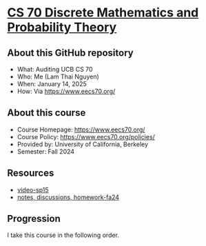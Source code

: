 # [CS 70 Discrete Mathematics and Probability Theory](https://www.eecs70.org/)

## About this GitHub repository

- What: Auditing UCB CS 70
- Who: Me (Lam Thai Nguyen)
- When: January 14, 2025
- How: Via https://www.eecs70.org/

## About this course

- Course Homepage: https://www.eecs70.org/
- Course Policy: https://www.eecs70.org/policies/
- Provided by: University of California, Berkeley
- Semester: Fall 2024

## Resources

- [video-sp15](https://www.youtube.com/playlist?list=PLzAv_uHZw7dTI2e0F8-lxxOWV9zXMzwNE)
- [notes, discussions, homework-fa24](https://www.eecs70.org/)

## Progression

I take this course in the following order.

